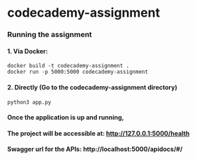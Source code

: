 # codecademy-assignment

### Running the assignment
#### 1. Via Docker:
    docker build -t codecademy-assignment .
    docker run -p 5000:5000 codecademy-assignment  
#### 2. Directly (Go to the codecademy-assignment directory)
    python3 app.py


#### Once the application is up and running, 
#### The project will be accessible at: http://127.0.0.1:5000/health  
#### Swagger url for the APIs: http://localhost:5000/apidocs/#/  

